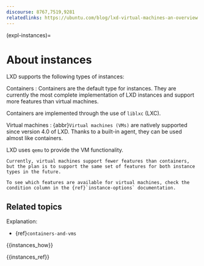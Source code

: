 ```yaml
---
discourse: 8767,7519,9281
relatedlinks: https://ubuntu.com/blog/lxd-virtual-machines-an-overview
---
```


(expl-instances)=
# About instances

LXD supports the following types of instances:

Containers
: Containers are the default type for instances.
  They are currently the most complete implementation of LXD instances and support more features than virtual machines.

  Containers are implemented through the use of `liblxc` (LXC).

Virtual machines
: {abbr}`Virtual machines (VMs)` are natively supported since version 4.0 of LXD.
  Thanks to a built-in agent, they can be used almost like containers.

  LXD uses `qemu` to provide the VM functionality.

  ```{note}
  Currently, virtual machines support fewer features than containers, but the plan is to support the same set of features for both instance types in the future.

  To see which features are available for virtual machines, check the condition column in the {ref}`instance-options` documentation.
  ```

## Related topics

Explanation:

- {ref}`containers-and-vms`

{{instances_how}}

{{instances_ref}}
